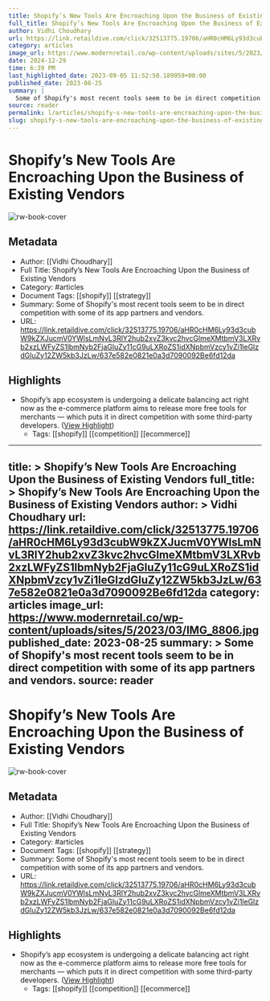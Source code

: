 ```yaml
---
title: Shopify’s New Tools Are Encroaching Upon the Business of Existing Vendors
full_title: Shopify’s New Tools Are Encroaching Upon the Business of Existing Vendors
author: Vidhi Choudhary
url: https://link.retaildive.com/click/32513775.19706/aHR0cHM6Ly93d3cubW9kZXJucmV0YWlsLmNvL3RlY2hub2xvZ3kvc2hvcGlmeXMtbmV3LXRvb2xzLWFyZS1lbmNyb2FjaGluZy11cG9uLXRoZS1idXNpbmVzcy1vZi1leGlzdGluZy12ZW5kb3JzLw/637e582e0821e0a3d7090092Be6fd12da
category: articles
image_url: https://www.modernretail.co/wp-content/uploads/sites/5/2023/03/IMG_8806.jpg
date: 2024-12-29
time: 6:39 PM
last_highlighted_date: 2023-09-05 11:52:50.189959+00:00
published_date: 2023-08-25
summary: |
  Some of Shopify's most recent tools seem to be in direct competition with some of its app partners and vendors.
source: reader
permalink: l/articles/shopify-s-new-tools-are-encroaching-upon-the-business-of-existing-vendors
slug: shopify-s-new-tools-are-encroaching-upon-the-business-of-existing-vendors
---
```

# Shopify’s New Tools Are Encroaching Upon the Business of Existing Vendors

![rw-book-cover](https://www.modernretail.co/wp-content/uploads/sites/5/2023/03/IMG_8806.jpg)

## Metadata
- Author: [[Vidhi Choudhary]]
- Full Title: Shopify’s New Tools Are Encroaching Upon the Business of Existing Vendors
- Category: #articles
- Document Tags: [[shopify]] [[strategy]] 
- Summary: Some of Shopify's most recent tools seem to be in direct competition with some of its app partners and vendors.
- URL: https://link.retaildive.com/click/32513775.19706/aHR0cHM6Ly93d3cubW9kZXJucmV0YWlsLmNvL3RlY2hub2xvZ3kvc2hvcGlmeXMtbmV3LXRvb2xzLWFyZS1lbmNyb2FjaGluZy11cG9uLXRoZS1idXNpbmVzcy1vZi1leGlzdGluZy12ZW5kb3JzLw/637e582e0821e0a3d7090092Be6fd12da

## Highlights
- Shopify’s app ecosystem is undergoing a delicate balancing act right now as the e-commerce platform aims to release more free tools for merchants — which puts it in direct competition with some third-party developers. ([View Highlight](https://read.readwise.io/read/01h9jk0a4x7fwg8hxs8j9yq551))
    - Tags: [[shopify]] [[competition]] [[ecommerce]] 


---
title: >
  Shopify’s New Tools Are Encroaching Upon the Business of Existing Vendors
full_title: >
  Shopify’s New Tools Are Encroaching Upon the Business of Existing Vendors
author: >
  Vidhi Choudhary
url: https://link.retaildive.com/click/32513775.19706/aHR0cHM6Ly93d3cubW9kZXJucmV0YWlsLmNvL3RlY2hub2xvZ3kvc2hvcGlmeXMtbmV3LXRvb2xzLWFyZS1lbmNyb2FjaGluZy11cG9uLXRoZS1idXNpbmVzcy1vZi1leGlzdGluZy12ZW5kb3JzLw/637e582e0821e0a3d7090092Be6fd12da
category: articles
image_url: https://www.modernretail.co/wp-content/uploads/sites/5/2023/03/IMG_8806.jpg
published_date: 2023-08-25
summary: >
  Some of Shopify's most recent tools seem to be in direct competition with some of its app partners and vendors.
source: reader
---
# Shopify’s New Tools Are Encroaching Upon the Business of Existing Vendors

![rw-book-cover](https://www.modernretail.co/wp-content/uploads/sites/5/2023/03/IMG_8806.jpg)

## Metadata
- Author: [[Vidhi Choudhary]]
- Full Title: Shopify’s New Tools Are Encroaching Upon the Business of Existing Vendors
- Category: #articles
- Document Tags: [[shopify]] [[strategy]] 
- Summary: Some of Shopify's most recent tools seem to be in direct competition with some of its app partners and vendors.
- URL: https://link.retaildive.com/click/32513775.19706/aHR0cHM6Ly93d3cubW9kZXJucmV0YWlsLmNvL3RlY2hub2xvZ3kvc2hvcGlmeXMtbmV3LXRvb2xzLWFyZS1lbmNyb2FjaGluZy11cG9uLXRoZS1idXNpbmVzcy1vZi1leGlzdGluZy12ZW5kb3JzLw/637e582e0821e0a3d7090092Be6fd12da

## Highlights
- Shopify’s app ecosystem is undergoing a delicate balancing act right now as the e-commerce platform aims to release more free tools for merchants — which puts it in direct competition with some third-party developers. ([View Highlight](https://read.readwise.io/read/01h9jk0a4x7fwg8hxs8j9yq551))
    - Tags: [[shopify]] [[competition]] [[ecommerce]] 


